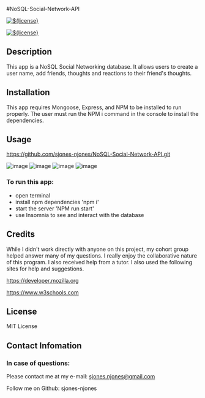 #NoSQL-Social-Network-API

[![${license}](https://img.shields.io/badge/License-MIT-yellow.svg)](https://opensource.org/licenses/MIT)

[![${license}](https://img.shields.io/badge/Express--blue.svg)](https://opensource.org/licenses/MIT)

## Description

This app is a NoSQL Social Networking database. It allows users to create a user name, add friends, thoughts and reactions to their friend's thoughts. 

## Installation 

This app requires Mongoose, Express, and NPM to be installed to run properly. The user must run the NPM i command in the console to install the dependencies. 

## Usage

https://github.com/sjones-njones/NoSQL-Social-Network-API.git

<!-- add video link -->

![image](https://github.com/sjones-njones/NoSQL-Social-Network-API/assets/132145599/589c73b7-ef39-46eb-857d-64f9be7e6ee7)
![image](https://github.com/sjones-njones/NoSQL-Social-Network-API/assets/132145599/00ab19db-c786-44b5-95aa-e9756f59374d)
![image](https://github.com/sjones-njones/NoSQL-Social-Network-API/assets/132145599/84863392-6efa-49c9-887e-7546b80c08b2)
![image](https://github.com/sjones-njones/NoSQL-Social-Network-API/assets/132145599/c4825f25-ea03-43da-bf7a-32bd1afb02ea)

### To run this app:
* open terminal
* install npm dependencies 'npm i'
* start the server 'NPM run start'
* use Insomnia to see and interact with the database
  
<!-- insert images here -->

## Credits

While I didn't work directly with anyone on this project, my cohort group helped answer many of my questions. I really enjoy the collaborative nature of this program.  I also received help from a tutor. I also used the following sites for help and suggestions.

https://developer.mozilla.org

https://www.w3schools.com

## License

MIT License

## Contact Infomation

### In case of questions:

Please contact me at my e-mail: sjones.njones@gmail.com

Follow me on Github: sjones-njones
